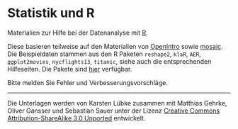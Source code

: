 # Statistik und R

Materialien zur Hilfe bei der Datenanalyse mit [R](https://www.R-project.org/).

Diese basieren teilweise auf den Materialien von [OpenIntro](https://www.openintro.org/) sowie [mosaic](https://cran.r-project.org/web/packages/mosaic/vignettes/mosaic-resources.html). Die Beispieldaten stammen aus den R Paketen `reshape2`, `klaR`, `AER`, `ggplot2movies`, `nycflights13`, `titanic`, siehe auch die entsprechenden Hilfeseiten. Die Pakete sind [hier](https://cloud.r-project.org/web/packages/index.html) verfügbar.

Bitte melden Sie Fehler und Verbesserungsvorschläge.


***
Die Unterlagen werden von Karsten Lübke zusammen mit Matthias Gehrke, Oliver Gansser und Sebastian Sauer unter der Lizenz [Creative Commons Attribution-ShareAlike 3.0 Unported](http://creativecommons.org/licenses/by-sa/3.0) entwickelt. 

